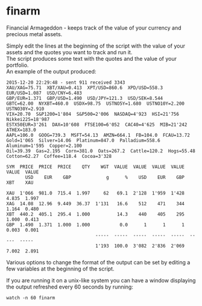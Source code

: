 finarm
======

Financial Armageddon - keeps track of the value of your currency and precious metal assets.

Simply edit the lines at the beginning of the script with the value of your assets and
the quotes you want to track and run it.  
The script produces some text with the quotes and the value of your portfolio.  
An example of the output produced:

```
2015-12-20 22:29:48 - sent 911 received 3343
XAU/XAG=75.71  XBT/XAU=0.413  XPT/USD=860.6  XPD/USD=558.3  EUR/USD=1.087  USD/CNY=6.483
GBP/EUR=1.371  GBP/USD=1.490  USD/JPY=121.3  USD/SEK=8.544
GBTC=62.00  NYXBT=460.0  USDX=98.75  USTNO5Y=1.680  USTNO10Y=2.200  USTNO30Y=2.910
VIX=20.70  S&P1200=1'804  S&P500=2'006  NASDAQ=4'923  HSI=21'756  Nikkei225=18'987
ESTX50EUR=3'261  DAX=10'608  FTSE100=6'052  CAC40=4'625  MIB=21'242  ATHEX=183.0
AAPL=106.0  GOOG=739.3  MSFT=54.13  AMZN=664.1  FB=104.0  FCAU=13.72
Gold=1'065  Silver=14.06  Platinum=847.0  Palladium=558.6  Aluminum=1'595  Copper=2.100
Oil=39.39  Gas=2.195  Corn=381.0  Oats=267.2  Cattle=120.2  Hogs=55.48
Cotton=62.27  Coffee=118.4  Cocoa=3'328

SYM  PRICE  PRICE  PRICE    QTY    WGT  VALUE  VALUE  VALUE  VALUE  VALUE  VALUE
       USD    EUR    GBP             g      %    USD    EUR    GBP    XBT    XAU

XAU  1'066  981.0  715.4  1.997     62   69.1  2'128  1'959  1'428  4.835  1.997
XAG  14.08  12.96  9.449  36.37  1'131   16.6    512    471    344  1.164  0.480
XBT  440.2  405.1  295.4  1.000          14.3    440    405    295  1.000  0.413
GBP  1.490  1.371  1.000  1.000           0.0      1      1      1  0.003  0.001
                                 -----  -----  -----  -----  -----  -----  -----
                                 1'193  100.0  3'082  2'836  2'069  7.002  2.891
```

Various options to change the format of the output can be set by editing a few variables at the beginning of the script.  

If you are running it on a unix-like system you can have a window displaying the output refreshed every 60 seconds by running:
```
watch -n 60 finarm
```
